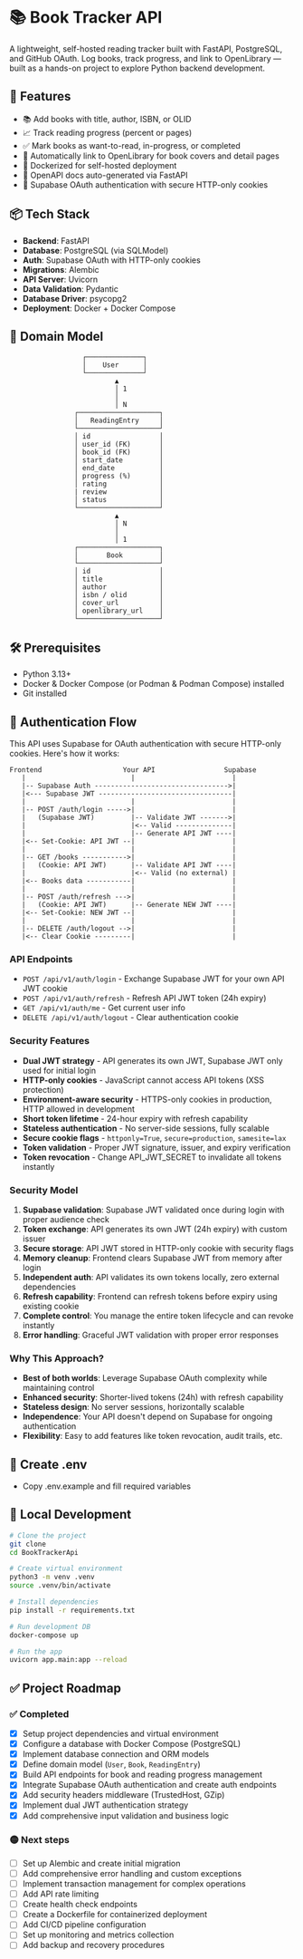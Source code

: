 # 📚 Book Tracker API

A lightweight, self-hosted reading tracker built with FastAPI, PostgreSQL, and GitHub OAuth. Log books, track progress, and link to OpenLibrary — built as a hands-on project to explore Python backend development.

## 🚀 Features

- 📚 Add books with title, author, ISBN, or OLID
- 📈 Track reading progress (percent or pages)
- ✅ Mark books as want-to-read, in-progress, or completed
- 🔗 Automatically link to OpenLibrary for book covers and detail pages
- 🐳 Dockerized for self-hosted deployment
- 📄 OpenAPI docs auto-generated via FastAPI
- 🔐 Supabase OAuth authentication with secure HTTP-only cookies

## 📦 Tech Stack

- **Backend**: FastAPI
- **Database**: PostgreSQL (via SQLModel)
- **Auth**: Supabase OAuth with HTTP-only cookies
- **Migrations**: Alembic
- **API Server**: Uvicorn
- **Data Validation**: Pydantic
- **Database Driver**: psycopg2
- **Deployment**: Docker + Docker Compose

## 📐 Domain Model

```text
                  ┌──────────────┐
                  │    User      │
                  └──────────────┘
                          ▲
                          │ 1
                          │
                          │ N
                ┌────────────────────┐
                │   ReadingEntry     │
                └────────────────────┘
                │ id                 │
                │ user_id (FK)       │
                │ book_id (FK)       │
                │ start_date         │
                │ end_date           │
                │ progress (%)       │
                │ rating             │
                | review             │
                │ status             │
                └────────────────────┘
                          ▲
                          │ N
                          │
                          │ 1
                ┌────────────────────┐
                │       Book         │
                └────────────────────┘
                │ id                 │
                │ title              │
                │ author             │
                │ isbn / olid        │
                │ cover_url          │
                │ openlibrary_url    │
                └────────────────────┘
```

## 🛠 Prerequisites

- Python 3.13+
- Docker & Docker Compose (or Podman & Podman Compose) installed
- Git installed

## 🔐 Authentication Flow

This API uses Supabase for OAuth authentication with secure HTTP-only cookies. Here's how it works:

```text
Frontend                    Your API                 Supabase
   |                          |                        |
   |-- Supabase Auth --------------------------------->|
   |<--- Supabase JWT ---------------------------------|
   |                          |                        |
   |-- POST /auth/login ----->|                        |
   |   (Supabase JWT)         |-- Validate JWT ------->|
   |                          |<-- Valid --------------|
   |                          |-- Generate API JWT ----|
   |<-- Set-Cookie: API JWT --|                        |
   |                          |                        |
   |-- GET /books ----------->|                        |
   |   (Cookie: API JWT)      |-- Validate API JWT ----|
   |                          |<-- Valid (no external) |
   |<-- Books data -----------|                        |
   |                          |                        |
   |-- POST /auth/refresh --->|                        |
   |   (Cookie: API JWT)      |-- Generate NEW JWT ----|
   |<-- Set-Cookie: NEW JWT --|                        |
   |                          |                        |
   |-- DELETE /auth/logout -->|                        |
   |<-- Clear Cookie ---------|                        |
```

### API Endpoints

- `POST /api/v1/auth/login` - Exchange Supabase JWT for your own API JWT cookie
- `POST /api/v1/auth/refresh` - Refresh API JWT token (24h expiry)
- `GET /api/v1/auth/me` - Get current user info
- `DELETE /api/v1/auth/logout` - Clear authentication cookie

### Security Features

- **Dual JWT strategy** - API generates its own JWT, Supabase JWT only used for initial login
- **HTTP-only cookies** - JavaScript cannot access API tokens (XSS protection)
- **Environment-aware security** - HTTPS-only cookies in production, HTTP allowed in development
- **Short token lifetime** - 24-hour expiry with refresh capability
- **Stateless authentication** - No server-side sessions, fully scalable
- **Secure cookie flags** - `httponly=True`, `secure=production`, `samesite=lax`
- **Token validation** - Proper JWT signature, issuer, and expiry verification
- **Token revocation** - Change API_JWT_SECRET to invalidate all tokens instantly

### Security Model

1. **Supabase validation**: Supabase JWT validated once during login with proper audience check
2. **Token exchange**: API generates its own JWT (24h expiry) with custom issuer
3. **Secure storage**: API JWT stored in HTTP-only cookie with security flags
4. **Memory cleanup**: Frontend clears Supabase JWT from memory after login
5. **Independent auth**: API validates its own tokens locally, zero external dependencies
6. **Refresh capability**: Frontend can refresh tokens before expiry using existing cookie
7. **Complete control**: You manage the entire token lifecycle and can revoke instantly
8. **Error handling**: Graceful JWT validation with proper error responses

### Why This Approach?

- **Best of both worlds**: Leverage Supabase OAuth complexity while maintaining control
- **Enhanced security**: Shorter-lived tokens (24h) with refresh capability
- **Stateless design**: No server sessions, horizontally scalable
- **Independence**: Your API doesn't depend on Supabase for ongoing authentication
- **Flexibility**: Easy to add features like token revocation, audit trails, etc.

## 🔑 Create .env

- Copy .env.example and fill required variables

## 🔧 Local Development

```bash
# Clone the project
git clone
cd BookTrackerApi

# Create virtual environment
python3 -m venv .venv
source .venv/bin/activate

# Install dependencies
pip install -r requirements.txt

# Run development DB
docker-compose up

# Run the app
uvicorn app.main:app --reload
```

## ✅ Project Roadmap

### ✅ Completed

- [x] Setup project dependencies and virtual environment
- [x] Configure a database with Docker Compose (PostgreSQL)
- [x] Implement database connection and ORM models
- [x] Define domain model (`User`, `Book`, `ReadingEntry`)
- [x] Build API endpoints for book and reading progress management
- [x] Integrate Supabase OAuth authentication and create auth endpoints
- [x] Add security headers middleware (TrustedHost, GZip)
- [x] Implement dual JWT authentication strategy
- [x] Add comprehensive input validation and business logic

### 🟡 Next steps

- [ ] Set up Alembic and create initial migration
- [ ] Add comprehensive error handling and custom exceptions
- [ ] Implement transaction management for complex operations
- [ ] Add API rate limiting
- [ ] Create health check endpoints
- [ ] Create a Dockerfile for containerized deployment
- [ ] Add CI/CD pipeline configuration
- [ ] Set up monitoring and metrics collection
- [ ] Add backup and recovery procedures
